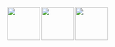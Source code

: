 <img src="https://upload.wikimedia.org/wikipedia/commons/thumb/7/7a/C_Sharp_logo.svg/1200px-C_Sharp_logo.svg.png" align="left" height="75">
<img src="https://unity3d.com/profiles/unity3d/themes/unity/images/pages/branding_trademarks/unity-masterbrand-black.png" align="left" height="75">
<img src="https://seeklogo.com/images/M/microsoft-net-logo-631EFE744A-seeklogo.com.png" align="left" height="75">

<!--
**tarikbir/tarikbir** is a ✨ _special_ ✨ repository because its `README.md` (this file) appears on your GitHub profile.

Here are some ideas to get you started:

- 🔭 I’m currently working on ...
- 🌱 I’m currently learning ...
- 👯 I’m looking to collaborate on ...
- 🤔 I’m looking for help with ...
- 💬 Ask me about ...
- 📫 How to reach me: ...
- 😄 Pronouns: ...
- ⚡ Fun fact: ...
-->
